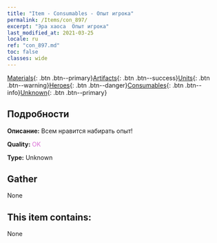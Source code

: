 ```yaml
---
title: "Item - Consumables - Опыт игрока"
permalink: /Items/con_897/
excerpt: "Эра хаоса  Опыт игрока"
last_modified_at: 2021-03-25
locale: ru
ref: "con_897.md"
toc: false
classes: wide
---
```

 [Materials](/ru/Items/){: .btn .btn--primary}[Artifacts](/ru/Items/Artifacts/){: .btn .btn--success}[Units](/ru/Items/Units/){: .btn .btn--warning}[Heroes](/ru/Items/Heroes/){: .btn .btn--danger}[Consumables](/ru/Items/Consumables/){: .btn .btn--info}[Unknown](/ru/Items/Unknown/){: .btn .btn--primary}

## Подробности
 **Описание:** Всем нравится набирать опыт!

 **Quality:** <span style="color: #DA70D6">OK</span>

 **Type:** Unknown

## Gather

  None

## This item contains:

  None


